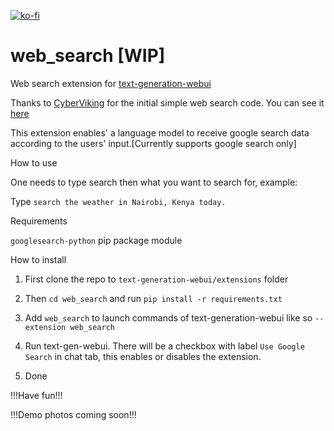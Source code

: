 [![ko-fi](https://ko-fi.com/img/githubbutton_sm.svg)](https://ko-fi.com/Z8Z3OS8CM)
# web_search [WIP]
 Web search extension for [text-generation-webui](https://github.com/oobabooga/text-generation-webui)

 Thanks to [CyberViking](https://github.com/TheCyberViking) for the initial simple web search code. You can see it [here](https://github.com/oobabooga/text-generation-webui/discussions/932)
 
 
 This extension enables' a language model to receive google search data according to the users' input.[Currently supports google search only]


 How to use
 
 One needs to type search then what you want to search for, example:
 
 Type ```search the weather in Nairobi, Kenya today.```

 Requirements

 ```googlesearch-python``` pip package module

 How to install

1. First clone the repo to ```text-generation-webui/extensions``` folder

2. Then ```cd web_search``` and run ```pip install -r requirements.txt```

3. Add ```web_search``` to launch commands of text-generation-webui
   like so ```--extension web_search```

4. Run text-gen-webui. There will be a checkbox with label ```Use Google Search``` in chat tab, this enables or disables the extension.

5. Done

!!!Have fun!!!
   
!!!Demo photos coming soon!!!

